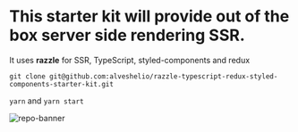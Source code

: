 # This starter kit will provide out of the box server side rendering SSR.

 It uses **razzle** for SSR, TypeScript, styled-components and redux

`git clone
git@github.com:alveshelio/razzle-typescript-redux-styled-components-starter-kit.git`

`yarn` and `yarn start`

![repo-banner](https://user-images.githubusercontent.com/4060187/28923990-050a32d4-782e-11e7-9da7-574ce5a8b455.png)
